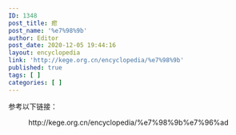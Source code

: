 ```yaml
---
ID: 1348
post_title: 瘛
post_name: '%e7%98%9b'
author: Editor
post_date: 2020-12-05 19:44:16
layout: encyclopedia
link: 'http://kege.org.cn/encyclopedia/%e7%98%9b'
published: true
tags: [ ]
categories: [ ]
---
```

<!-- wp:paragraph -->
<p>参考以下链接：</p>
<!-- /wp:paragraph -->

<!-- wp:core-embed/wordpress {"url":"http://kege.org.cn/encyclopedia/%e7%98%9b%e7%96%ad","type":"wp-embed","providerNameSlug":"kege-org-cn","className":""} -->
<figure class="wp-block-embed-wordpress wp-block-embed is-type-wp-embed is-provider-kege-org-cn"><div class="wp-block-embed__wrapper">
http://kege.org.cn/encyclopedia/%e7%98%9b%e7%96%ad
</div></figure>
<!-- /wp:core-embed/wordpress -->